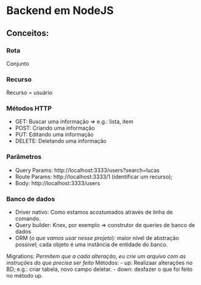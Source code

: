 # Backend em NodeJS

## Conceitos:

### Rota
  Conjunto

### Recurso
  Recurso = usuário

### Métodos HTTP
  - GET: Buscar uma informação => e.g.: lista, item
  - POST: Criando uma informação
  - PUT: Editando uma informação
  - DELETE: Deletando uma informação

### Parâmetros
  - Query Params: http://localhost:3333/users?search=lucas
  - Route Params: http://localhost:3333/1 (identificar um recurso);
  - Body: http://localhost:3333/users

### Banco de dados
  - Driver nativo: Como estamos acostumados através de linha de comando.
  - Query builder: Knex, por exemplo => construtor de queries de banco de dados
  - ORM (*o que vamos usar nesse projeto*): maior nível de abstração possível; cada objeto é uma instância de entidade do banco.

  Migrations:
    *Permitem que a cada alteração, eu crie um arquivo com as instruções do que precisa ser feito*
    Métodos:
      - up: Realizaar alterações no BD; e.g.: criar tabela, novo campo deletar.
      - down: desfazer o que foi feito no método up.